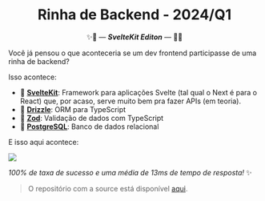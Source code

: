 <h1 align="center">Rinha de Backend - 2024/Q1</h1>
<p align="center">✨🧡 — <i><b>SvelteKit Editon</b></i> — 🧡✨</p>

Você já pensou o que aconteceria se um dev frontend participasse de uma rinha de backend?

Isso acontece:

- 🧡 [**SvelteKit**](https://kit.svelte.dev): Framework para aplicações Svelte (tal qual o Next é para o React) que, por acaso, serve muito bem pra fazer APIs (em teoria).
- 💚 [**Drizzle**](https://orm.drizzle.team): ORM para TypeScript
- 💙 [**Zod**](https://zod.dev): Validação de dados com TypeScript
- 🐘 [**PostgreSQL**](https://orm.drizzle.team/docs/get-started-postgresql): Banco de dados relacional

E isso aqui acontece:

![](https://i.imgur.com/DIDChpi.png)

_100% de taxa de sucesso e uma média de 13ms de tempo de resposta!_ ✨

> O repositório com a source está disponível [aqui](https://github.com/doceazedo/rinha-de-backend-2024-q1/tree/main/participantes/doceazedo).
